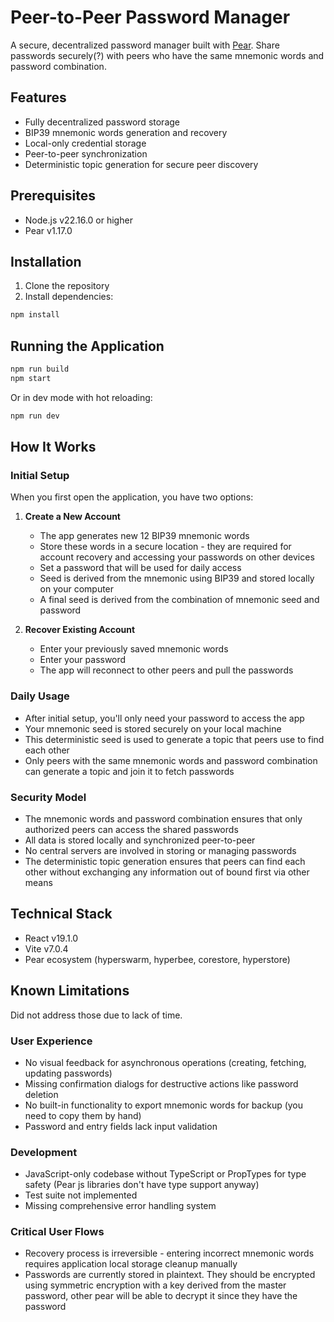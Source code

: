 # Peer-to-Peer Password Manager

A secure, decentralized password manager built with [Pear](https://docs.pears.com/). Share passwords securely(?) with peers who have the same mnemonic words and password combination.

## Features

- Fully decentralized password storage
- BIP39 mnemonic words generation and recovery
- Local-only credential storage
- Peer-to-peer synchronization
- Deterministic topic generation for secure peer discovery

## Prerequisites

- Node.js v22.16.0 or higher
- Pear v1.17.0

## Installation

1. Clone the repository
2. Install dependencies:
```bash
npm install
```

## Running the Application

```bash
npm run build
npm start
```

Or in dev mode with hot reloading:

```bash
npm run dev
```

## How It Works

### Initial Setup

When you first open the application, you have two options:

1. **Create a New Account**
   - The app generates new 12 BIP39 mnemonic words
   - Store these words in a secure location - they are required for account recovery and accessing your passwords on other devices
   - Set a password that will be used for daily access
   - Seed is derived from the mnemonic using BIP39 and stored locally on your computer
   - A final seed is derived from the combination of mnemonic seed and password

2. **Recover Existing Account**
   - Enter your previously saved mnemonic words
   - Enter your password
   - The app will reconnect to other peers and pull the passwords

### Daily Usage

- After initial setup, you'll only need your password to access the app
- Your mnemonic seed is stored securely on your local machine
- This deterministic seed is used to generate a topic that peers use to find each other
- Only peers with the same mnemonic words and password combination can generate a topic and join it to fetch passwords

### Security Model

- The mnemonic words and password combination ensures that only authorized peers can access the shared passwords
- All data is stored locally and synchronized peer-to-peer
- No central servers are involved in storing or managing passwords
- The deterministic topic generation ensures that peers can find each other without exchanging any information out of bound first via other means

## Technical Stack

- React v19.1.0
- Vite v7.0.4
- Pear ecosystem (hyperswarm, hyperbee, corestore, hyperstore)

## Known Limitations

Did not address those due to lack of time.

### User Experience
- No visual feedback for asynchronous operations (creating, fetching, updating passwords)
- Missing confirmation dialogs for destructive actions like password deletion
- No built-in functionality to export mnemonic words for backup (you need to copy them by hand)
- Password and entry fields lack input validation

### Development
- JavaScript-only codebase without TypeScript or PropTypes for type safety (Pear js libraries don't have type support anyway)
- Test suite not implemented
- Missing comprehensive error handling system

### Critical User Flows
- Recovery process is irreversible - entering incorrect mnemonic words requires application local storage cleanup manually
- Passwords are currently stored in plaintext. They should be encrypted using symmetric encryption with a key derived from the master password, other pear will be able to decrypt it since they have the password